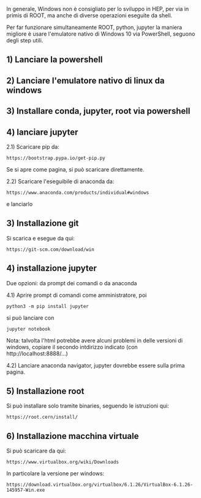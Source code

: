 In generale, Windows non è consigliato per lo sviluppo in HEP, per via in primis di ROOT, ma anche di diverse operazioni eseguite da shell. 

Per far funzionare simultaneamente ROOT, python, jupyter la maniera migliore è usare l'emulatore nativo di Windows 10 via PowerShell, seguono degli step utili.

## 1) Lanciare la powershell

## 2) Lanciare l'emulatore nativo di linux da windows

## 3) Installare conda, jupyter, root via powershell

## 4) lanciare jupyter

2.1) Scaricare pip da:

    https://bootstrap.pypa.io/get-pip.py

Se si apre come pagina, si può scaricare direttamente.

2.2) Scaricare l'eseguibile di anaconda da:

    https://www.anaconda.com/products/individual#windows

e lanciarlo

    
## 3) Installazione git

Si scarica e esegue da qui:

    https://git-scm.com/download/win

## 4) installazione jupyter

Due opzioni: da prompt dei comandi o da anaconda

4.1) Aprire prompt di comandi come amministratore, poi

    python3 -m pip install jupyter

si può lanciare con 

    jupyter notebook

Nota: talvolta l'html potrebbe avere alcuni problemi in delle versioni di windows, copiare il secondo intdirizzo indicato (con http://localhost:8888/...)

4.2) Lanciare anaconda navigator, jupyter dovrebbe essere sulla prima pagina.

## 5) Installazione root

Si può installare solo tramite binaries, seguendo le istruzioni qui:

    https://root.cern/install/


## 6) Installazione macchina virtuale

Si può scaricare da qui:

    https://www.virtualbox.org/wiki/Downloads

In particolare la versione per windows:

    https://download.virtualbox.org/virtualbox/6.1.26/VirtualBox-6.1.26-145957-Win.exe
